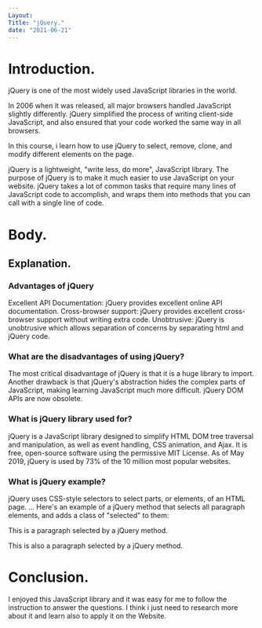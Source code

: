 ```yaml
---
Layout: 
Title: "jQuery."
date: "2021-06-21"
---
```


# Introduction.

jQuery is one of the most widely used JavaScript libraries in the world.

In 2006 when it was released, all major browsers handled JavaScript slightly differently. jQuery simplified the process of writing client-side JavaScript, and also ensured that your code worked the same way in all browsers.

In this course, i learn how to use jQuery to select, remove, clone, and modify different elements on the page.

jQuery is a lightweight, "write less, do more", JavaScript library. The purpose of jQuery is to make it much easier to use JavaScript on your website. jQuery takes a lot of common tasks that require many lines of JavaScript code to accomplish, and wraps them into methods that you can call with a single line of code.

# Body.

## Explanation.

### Advantages of jQuery

Excellent API Documentation: jQuery provides excellent online API documentation. Cross-browser support: jQuery provides excellent cross-browser support without writing extra code. Unobtrusive: jQuery is unobtrusive which allows separation of concerns by separating html and jQuery code.

### What are the disadvantages of using jQuery?

The most critical disadvantage of jQuery is that it is a huge library to import. Another drawback is that jQuery's abstraction hides the complex parts of JavaScript, making learning JavaScript much more difficult.
jQuery DOM APIs are now obsolete.

### What is jQuery library used for?

jQuery is a JavaScript library designed to simplify HTML DOM tree traversal and manipulation, as well as event handling, CSS animation, and Ajax. It is free, open-source software using the permissive MIT License. As of May 2019, jQuery is used by 73% of the 10 million most popular websites.

### What is jQuery example?

jQuery uses CSS-style selectors to select parts, or elements, of an HTML page. ... Here's an example of a jQuery method that selects all paragraph elements, and adds a class of "selected" to them: <p>This is a paragraph selected by a jQuery method. </p> <p>This is also a paragraph selected by a jQuery method.

# Conclusion.

I enjoyed this JavaScript library and it was easy for me to follow the instruction to answer the questions. I think i just need to research more about it and learn also to apply it on the Website.
